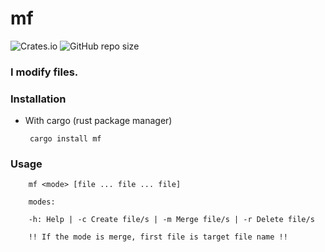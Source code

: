 # mf 
    
![Crates.io](https://img.shields.io/crates/d/mf?style=flat-square) ![GitHub repo size](https://img.shields.io/github/repo-size/clientcrash/mf?style=flat-square)
### I modify files.

### Installation

 - With cargo (rust package manager)  
        
        cargo install mf


### Usage



        mf <mode> [file ... file ... file]

        modes:

        -h: Help | -c Create file/s | -m Merge file/s | -r Delete file/s

        !! If the mode is merge, first file is target file name !!


